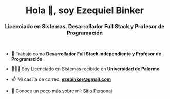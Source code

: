 <h1 align="center">Hola 👋, soy Ezequiel Binker</h1>
<h3 align="center">Licenciado en Sistemas. Desarrollador Full Stack y Profesor de Programación</h3>
<br>

- 🔭 Trabajo como **Desarrollador Full Stack independiente y Profesor de Programación**

- 👨🏻‍💻 Soy Licenciado en Sistemas recibido en **Universidad de Palermo**

- 📫 Mi casilla de correo: **[ezebinker@gmail.com](mailto:ezebinker@gmail.com)**

- 📄 Conoce un poco más sobre mí: <a href="https://www.binker.com.ar" target="_blank">Sitio Personal</a>
